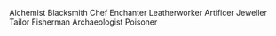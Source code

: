 Alchemist
Blacksmith
Chef
Enchanter
Leatherworker
Artificer
Jeweller
Tailor
Fisherman
Archaeologist
Poisoner